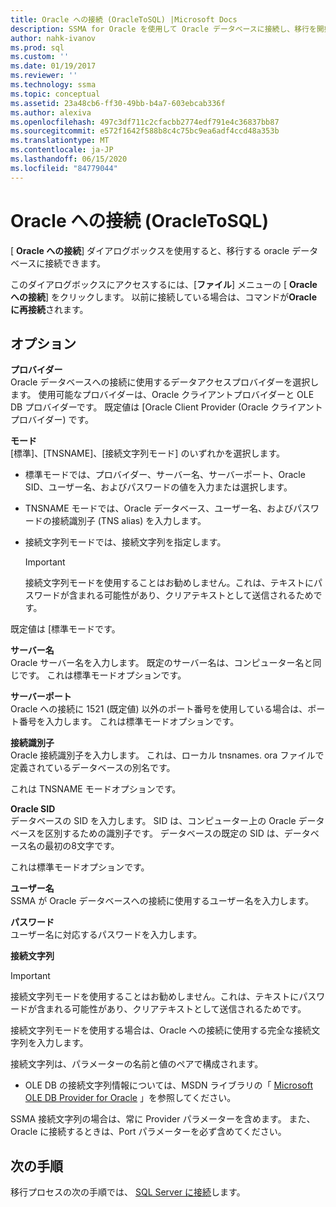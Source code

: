 ```yaml
---
title: Oracle への接続 (OracleToSQL) |Microsoft Docs
description: SSMA for Oracle を使用して Oracle データベースに接続し、移行を開始する方法について説明します。 [Oracle への接続] ダイアログボックスを使用します。
author: nahk-ivanov
ms.prod: sql
ms.custom: ''
ms.date: 01/19/2017
ms.reviewer: ''
ms.technology: ssma
ms.topic: conceptual
ms.assetid: 23a48cb6-ff30-49bb-b4a7-603ebcab336f
ms.author: alexiva
ms.openlocfilehash: 497c3df711c2cfacbb2774edf791e4c36837bb87
ms.sourcegitcommit: e572f1642f588b8c4c75bc9ea6adf4ccd48a353b
ms.translationtype: MT
ms.contentlocale: ja-JP
ms.lasthandoff: 06/15/2020
ms.locfileid: "84779044"
---
```

# <a name="connect-to-oracle-oracletosql"></a>Oracle への接続 (OracleToSQL)

[ **Oracle への接続**] ダイアログボックスを使用すると、移行する oracle データベースに接続できます。

このダイアログボックスにアクセスするには、[**ファイル**] メニューの [ **Oracle への接続**] をクリックします。 以前に接続している場合は、コマンドが**Oracle に再接続**されます。

## <a name="options"></a>オプション

**プロバイダー**  
Oracle データベースへの接続に使用するデータアクセスプロバイダーを選択します。 使用可能なプロバイダーは、Oracle クライアントプロバイダーと OLE DB プロバイダーです。 既定値は [Oracle Client Provider (Oracle クライアントプロバイダー) です。

**モード**  
[標準]、[TNSNAME]、[接続文字列モード] のいずれかを選択します。

- 標準モードでは、プロバイダー、サーバー名、サーバーポート、Oracle SID、ユーザー名、およびパスワードの値を入力または選択します。
- TNSNAME モードでは、Oracle データベース、ユーザー名、およびパスワードの接続識別子 (TNS alias) を入力します。
- 接続文字列モードでは、接続文字列を指定します。

  > [!IMPORTANT]
  > 接続文字列モードを使用することはお勧めしません。これは、テキストにパスワードが含まれる可能性があり、クリアテキストとして送信されるためです。

既定値は [標準モードです。

**サーバー名**  
Oracle サーバー名を入力します。 既定のサーバー名は、コンピューター名と同じです。 これは標準モードオプションです。

**サーバーポート**  
Oracle への接続に 1521 (既定値) 以外のポート番号を使用している場合は、ポート番号を入力します。 これは標準モードオプションです。

**接続識別子**  
Oracle 接続識別子を入力します。 これは、ローカル tnsnames. ora ファイルで定義されているデータベースの別名です。

これは TNSNAME モードオプションです。

**Oracle SID**  
データベースの SID を入力します。 SID は、コンピューター上の Oracle データベースを区別するための識別子です。 データベースの既定の SID は、データベース名の最初の8文字です。

これは標準モードオプションです。

**ユーザー名**  
SSMA が Oracle データベースへの接続に使用するユーザー名を入力します。

**パスワード**  
ユーザー名に対応するパスワードを入力します。

**接続文字列**  
> [!IMPORTANT]
> 接続文字列モードを使用することはお勧めしません。これは、テキストにパスワードが含まれる可能性があり、クリアテキストとして送信されるためです。

接続文字列モードを使用する場合は、Oracle への接続に使用する完全な接続文字列を入力します。

接続文字列は、パラメーターの名前と値のペアで構成されます。

- OLE DB の接続文字列情報については、MSDN ライブラリの「 [Microsoft OLE DB Provider for Oracle](https://go.microsoft.com/fwlink/?LinkId=85640) 」を参照してください。

SSMA 接続文字列の場合は、常に Provider パラメーターを含めます。 また、Oracle に接続するときは、Port パラメーターを必ず含めてください。

## <a name="next-steps"></a>次の手順

移行プロセスの次の手順では、 [SQL Server に接続](connect-to-sql-server-oracletosql.md)します。
